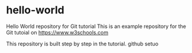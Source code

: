 # hello-world
Hello World repository for Git tutorial
This is an example repository for the Git tutoial on https://www.w3schools.com

This repository is built step by step in the tutorial.
github setuo
